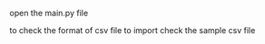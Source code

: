 open the main.py file

to check the format of csv file to import check the sample csv file

<!---
blackcoffeenism/blackcoffeenism is a ✨ special ✨ repository because its `README.md` (this file) appears on your GitHub profile.
You can click the Preview link to take a look at your changes.
--->
